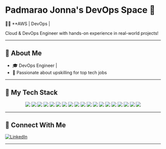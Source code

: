 # Padmarao Jonna's DevOps Space 🚀

🧑‍💻 **AWS | DevOps | 

Cloud & DevOps Engineer with hands-on experience in real-world projects!

---

## 📌 About Me

- 🎓 DevOps Engineer |
- 🌟 Passionate about upskilling for top tech jobs

---

## 🧰 My Tech Stack

<p align="center">
  <img src="https://img.shields.io/badge/AWS-232F3E?style=for-the-badge&logo=amazonaws&logoColor=white"/>
  <img src="https://img.shields.io/badge/GIT-F05032?style=for-the-badge&logo=git&logoColor=white"/>
  <img src="https://img.shields.io/badge/GITHUB-181717?style=for-the-badge&logo=github&logoColor=white"/>
  <img src="https://img.shields.io/badge/JENKINS-D24939?style=for-the-badge&logo=jenkins&logoColor=white"/>
  <img src="https://img.shields.io/badge/MAVEN-C71A36?style=for-the-badge&logo=apachemaven&logoColor=white"/>
  <img src="https://img.shields.io/badge/NEXUS-000000?style=for-the-badge&logo=sonatype&logoColor=white"/>
  <img src="https://img.shields.io/badge/DOCKER-2496ED?style=for-the-badge&logo=docker&logoColor=white"/>
  <img src="https://img.shields.io/badge/KUBERNETES-326CE5?style=for-the-badge&logo=kubernetes&logoColor=white"/>
  <img src="https://img.shields.io/badge/ANSIBLE-EE0000?style=for-the-badge&logo=ansible&logoColor=white"/>
  <img src="https://img.shields.io/badge/TERRAFORM-623CE4?style=for-the-badge&logo=terraform&logoColor=white"/>
  <img src="https://img.shields.io/badge/SONARQUBE-4E9BCD?style=for-the-badge&logo=sonarqube&logoColor=white"/>
  <img src="https://img.shields.io/badge/TRIVY-5DADE2?style=for-the-badge&logo=containers&logoColor=white"/>
  <img src="https://img.shields.io/badge/OWASP-000000?style=for-the-badge&logo=owasp&logoColor=white"/>
  <img src="https://img.shields.io/badge/PROMETHEUS-E6522C?style=for-the-badge&logo=prometheus&logoColor=white"/>
  <img src="https://img.shields.io/badge/GRAFANA-F46800?style=for-the-badge&logo=grafana&logoColor=white"/>
  <img src="https://img.shields.io/badge/TOMCAT-F8DC75?style=for-the-badge&logo=apachetomcat&logoColor=black"/>
  <img src="https://img.shields.io/badge/NGINX-009639?style=for-the-badge&logo=nginx&logoColor=white"/>
  <img src="https://img.shields.io/badge/JIRA-0052CC?style=for-the-badge&logo=jira&logoColor=white"/>
  <img src="https://img.shields.io/badge/HTML-E34F26?style=for-the-badge&logo=html5&logoColor=white"/>
</p>

---

## 🤝 Connect With Me
[![LinkedIn](https://img.shields.io/badge/LinkedIn-Connect-0077B5?style=for-the-badge&logo=linkedin&logoColor=white)](https://linkedin.com/in/padmarao-jonna)

---
